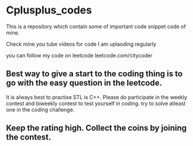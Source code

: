 # Cplusplus_codes
This is a repository which contain some of important code snippet code of mine.

Check mine you tube videos for code 
I am uplaoding regularly

you can follow my code 
on leetcode
leetcode.com/citycoder

Best way to give a start to the coding thing is to go with the easy question in the leetcode.
--------------------------------------------------------------------------------------------------------------------
It is always best to practise STL is C++.
Please do participate in the weekly contest and biweekly contest to test yourself in coding.
try to solve atleast one in the coding challenge.

Keep the rating high.
Collect the coins by joining the contest.
---------------------------------------------------------------------------------------------------------


